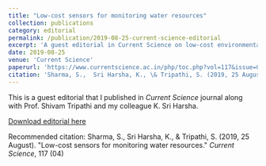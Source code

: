 ```yaml
---
title: "Low-cost sensors for monitoring water resources"
collection: publications
category: editorial
permalink: /publication/2019-08-25-current-science-editorial
excerpt: 'A guest editorial in Current Science on low-cost environmental monitoring'
date: 2019-08-25
venue: 'Current Science'
paperurl: 'https://www.currentscience.ac.in/php/toc.php?vol=117&issue=04'
citation: 'Sharma, S.,  Sri Harsha, K., \& Tripathi, S. (2019, 25 August). "Low-cost sensors for monitoring water resources." Current Science, 117 (04)'
---
```

This is a guest editorial that I published in *Current Science* journal along with Prof. Shivam Tripathi and my colleague K. Sri Harsha. 

[Download editorial here](https://www.currentscience.ac.in/Volumes/117/04/0547.pdf)

Recommended citation:   Sharma, S.,  Sri Harsha, K., \& Tripathi, S. (2019, 25 August). "Low-cost sensors for monitoring water resources."   *Current Science*, 117 (04) 